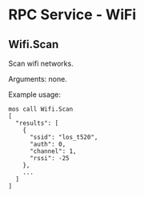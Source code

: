 # RPC Service - WiFi

## Wifi.Scan

Scan wifi networks.

Arguments: none.

Example usage:

<pre class="command-line language-bash" data-user="chris" data-host="localhost" data-output="2-100"><code>mos call Wifi.Scan
[
  "results": [
    {
      "ssid": "los_t520",
      "auth": 0,
      "channel": 1,
      "rssi": -25
    },
    ...
  ]
]</code></pre>
